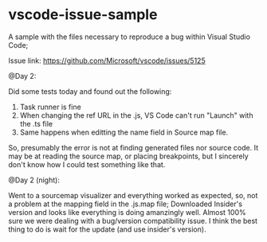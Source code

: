 # vscode-issue-sample
A sample with the files necessary to reproduce a bug within Visual Studio Code;

Issue link: https://github.com/Microsoft/vscode/issues/5125


@Day 2:

Did some tests today and found out the following:

1. Task runner is fine
2. When changing the ref URL in the .js, VS Code can't run "Launch" with the .ts file
3. Same happens when editting the name field in Source map file.

So, presumably the error is not at finding generated files nor source code. It may be at reading the source map, or placing breakpoints, but I sincerely don't know how I could test something like that. 


@Day 2 (night):

Went to a sourcemap visualizer and everything worked as expected, so, not a problem at the mapping field in the .js.map file;
Downloaded Insider's version and looks like everything is doing amanzingly well. Almost 100% sure we were dealing with a bug/version compatibility issue. I think the best thing to do is wait for the update (and use insider's version).
